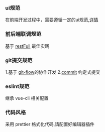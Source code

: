 ### ui规范
在前端开发过程中，需要遵循一定的ui规范,[详情](http://192.168.0.35:8090/pages/viewpage.action?pageId=31531522)
### 前后端联调规范
基于 [restFull](http://192.168.0.35:8090/pages/viewpage.action?pageId=21201737) 最佳实践
### git提交规范
1.基于 [git-flow](http://192.168.0.35:8090/pages/viewpage.action?pageId=16548145)的协作开发
2.[commit](https://zhuanlan.zhihu.com/p/90281637) 约定式提交
### eslint规范
继承 vue-cli 相关配置
### 代码风格
采用 prettier 格式化代码,请配置好编辑器插件